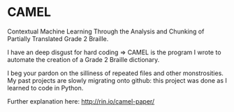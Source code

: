 CAMEL
=====
Contextual Machine Learning Through the Analysis and Chunking of Partially Translated Grade 2 Braille.

I have an deep disgust for hard coding ⇒ CAMEL is the program I wrote to automate the creation of a Grade 2 Braille dictionary.

I beg your pardon on the silliness of repeated files and other monstrosities. My past projects are slowly migrating onto github: this project was done as I learned to code in Python. 

Further explanation here: http://rin.io/camel-paper/